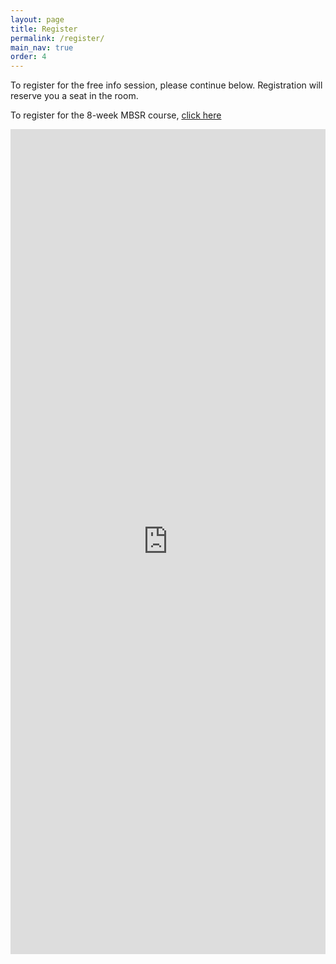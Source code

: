 ```yaml
---
layout: page
title: Register
permalink: /register/
main_nav: true
order: 4
---
```


To register for the free info session, please continue below. Registration will reserve you a seat in the room.

To register for the 8-week MBSR course, [click here](/register-8week-mbsr/)

<iframe width="100%" height="1320px" src= "https://forms.office.com/Pages/ResponsePage.aspx?id=DQSIkWdsW0yxEjajBLZtrQAAAAAAAAAAAAMAAOkJCbBUMkU3V0FKQjAzUVhaTzI1Tk5FOFRHRlFWSy4u&embed=true" frameborder= "0" marginwidth= "0" marginheight= "0" style= "border: none; max-width:100%;" allowfullscreen webkitallowfullscreen mozallowfullscreen msallowfullscreen> </iframe>

